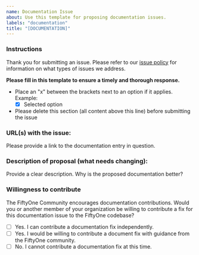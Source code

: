 ```yaml
---
name: Documentation Issue
about: Use this template for proposing documentation issues.
labels: "documentation"
title: "[DOCUMENTATION]"
---
```


### Instructions

Thank you for submitting an issue. Please refer to our
[issue policy](https://www.github.com/voxel51/fiftyone/blob/develop/ISSUE_POLICY.md)
for information on what types of issues we address.

**Please fill in this template to ensure a timely and thorough response.**

-   Place an "x" between the brackets next to an option if it applies. Example:
    -   [x] Selected option
-   Please delete this section (all content above this line) before submitting
    the issue

### URL(s) with the issue:

Please provide a link to the documentation entry in question.

### Description of proposal (what needs changing):

Provide a clear description. Why is the proposed documentation better?

### Willingness to contribute

The FiftyOne Community encourages documentation contributions. Would you or
another member of your organization be willing to contribute a fix for this
documentation issue to the FiftyOne codebase?

-   [ ] Yes. I can contribute a documentation fix independently.
-   [ ] Yes. I would be willing to contribute a document fix with guidance from
        the FiftyOne community.
-   [ ] No. I cannot contribute a documentation fix at this time.
